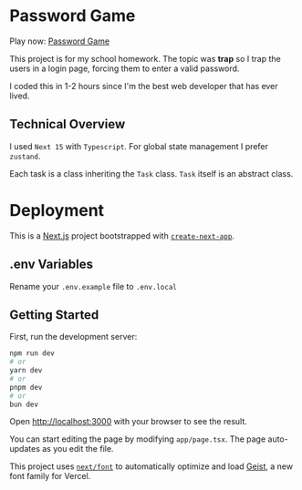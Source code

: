 # Password Game
Play now: [Password Game](https://password-game-kappa.vercel.app)

This project is for my school homework. The topic was **trap** so I trap the users in a login page, forcing them to enter a valid password.

I coded this in 1-2 hours since I'm the best web developer that has ever lived.

## Technical Overview
I used `Next 15` with `Typescript`. For global state management I prefer `zustand`.

Each task is a class inheriting the `Task` class. `Task` itself is an abstract class.

# Deployment
This is a [Next.js](https://nextjs.org) project bootstrapped with [`create-next-app`](https://nextjs.org/docs/app/api-reference/cli/create-next-app).

## .env Variables
Rename your `.env.example` file to `.env.local`

## Getting Started

First, run the development server:

```bash
npm run dev
# or
yarn dev
# or
pnpm dev
# or
bun dev
```

Open [http://localhost:3000](http://localhost:3000) with your browser to see the result.

You can start editing the page by modifying `app/page.tsx`. The page auto-updates as you edit the file.

This project uses [`next/font`](https://nextjs.org/docs/app/building-your-application/optimizing/fonts) to automatically optimize and load [Geist](https://vercel.com/font), a new font family for Vercel.
